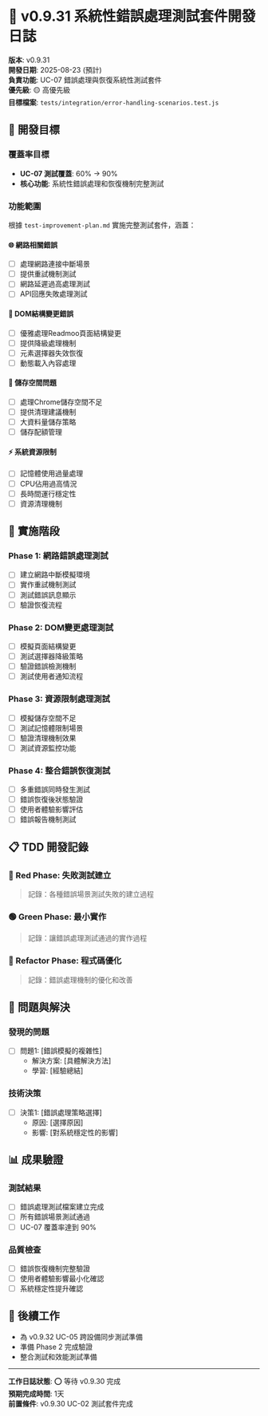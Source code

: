 # 🚨 v0.9.31 系統性錯誤處理測試套件開發日誌

**版本**: v0.9.31  
**開發日期**: 2025-08-23 (預計)  
**負責功能**: UC-07 錯誤處理與恢復系統性測試套件  
**優先級**: 🟡 高優先級  
**目標檔案**: `tests/integration/error-handling-scenarios.test.js`

## 🎯 開發目標

### 覆蓋率目標

- **UC-07 測試覆蓋**: 60% → 90%
- **核心功能**: 系統性錯誤處理和恢復機制完整測試

### 功能範圍

根據 `test-improvement-plan.md` 實施完整測試套件，涵蓋：

#### 🌐 網路相關錯誤

- [ ] 處理網路連接中斷場景
- [ ] 提供重試機制測試
- [ ] 網路延遲過高處理測試
- [ ] API回應失敗處理測試

#### 🔧 DOM結構變更錯誤

- [ ] 優雅處理Readmoo頁面結構變更
- [ ] 提供降級處理機制
- [ ] 元素選擇器失效恢復
- [ ] 動態載入內容處理

#### 💾 儲存空間問題

- [ ] 處理Chrome儲存空間不足
- [ ] 提供清理建議機制
- [ ] 大資料量儲存策略
- [ ] 儲存配額管理

#### ⚡ 系統資源限制

- [ ] 記憶體使用過量處理
- [ ] CPU佔用過高情況
- [ ] 長時間運行穩定性
- [ ] 資源清理機制

## 🚀 實施階段

### Phase 1: 網路錯誤處理測試

- [ ] 建立網路中斷模擬環境
- [ ] 實作重試機制測試
- [ ] 測試錯誤訊息顯示
- [ ] 驗證恢復流程

### Phase 2: DOM變更處理測試

- [ ] 模擬頁面結構變更
- [ ] 測試選擇器降級策略
- [ ] 驗證錯誤檢測機制
- [ ] 測試使用者通知流程

### Phase 3: 資源限制處理測試

- [ ] 模擬儲存空間不足
- [ ] 測試記憶體限制場景
- [ ] 驗證清理機制效果
- [ ] 測試資源監控功能

### Phase 4: 整合錯誤恢復測試

- [ ] 多重錯誤同時發生測試
- [ ] 錯誤恢復後狀態驗證
- [ ] 使用者體驗影響評估
- [ ] 錯誤報告機制測試

## 📋 TDD 開發記錄

### 🔴 Red Phase: 失敗測試建立

> 記錄：各種錯誤場景測試失敗的建立過程

### 🟢 Green Phase: 最小實作

> 記錄：讓錯誤處理測試通過的實作過程

### 🔵 Refactor Phase: 程式碼優化

> 記錄：錯誤處理機制的優化和改善

## 🐛 問題與解決

### 發現的問題

- [ ] 問題1: [錯誤模擬的複雜性]
  - 解決方案: [具體解決方法]
  - 學習: [經驗總結]

### 技術決策

- [ ] 決策1: [錯誤處理策略選擇]
  - 原因: [選擇原因]
  - 影響: [對系統穩定性的影響]

## 📊 成果驗證

### 測試結果

- [ ] 錯誤處理測試檔案建立完成
- [ ] 所有錯誤場景測試通過
- [ ] UC-07 覆蓋率達到 90%

### 品質檢查

- [ ] 錯誤恢復機制完整驗證
- [ ] 使用者體驗影響最小化確認
- [ ] 系統穩定性提升確認

## 🔄 後續工作

- 為 v0.9.32 UC-05 跨設備同步測試準備
- 準備 Phase 2 完成驗證
- 整合測試和效能測試準備

---

**工作日誌狀態**: ⭕ 等待 v0.9.30 完成  
**預期完成時間**: 1天  
**前置條件**: v0.9.30 UC-02 測試套件完成
